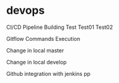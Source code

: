 # devops
CI/CD Pipeline Building
Test
Test01
Test02

Gitflow Commands Execution

Change in local master

Change in local develop

Github integration with jenkins pp
